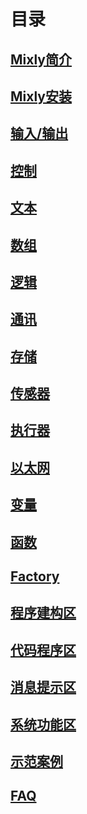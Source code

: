 
# 目录

## [Mixly简介](zh/00.Mixly_introduction.html)

## [Mixly安装](zh/01.Installation-for-Mixly.html)

## [输入/输出](zh/02.Input-Output.html)

## [控制](zh/03.control.html)

## [文本](zh/05.Text.html)

## [数组](zh/06.List.html)

## [逻辑](zh/07.Logic.html)

## [通讯](zh/08.communicate.html)

## [存储](zh/09.storage.html)

## [传感器](zh/10.sensor.html)

## [执行器](zh/11.actuator.html)

## [以太网](zh/12.ethernet.html)

## [变量](zh/13.variables.html)

## [函数](zh/14.functions.html)

## [Factory](zh/15.factory.html)

## [程序建构区](zh/20.Programming-building-area.html)

## [代码程序区](zh/21.Coding-area.html)

## [消息提示区](zh/22.Message-area.html)

## [系统功能区](zh/23.System-function-area.html)

## [示范案例](zh/24.example.html)

## [FAQ](zh/25.FAQ.html)
